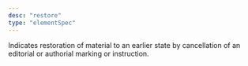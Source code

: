 ```yaml
---
desc: "restore"
type: "elementSpec"
---
```


Indicates restoration of material to an earlier state by cancellation of an editorial
or
authorial marking or instruction.